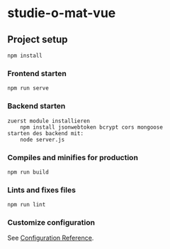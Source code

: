 # studie-o-mat-vue

## Project setup
```
npm install
```

### Frontend starten
```
npm run serve
```

### Backend starten
```
zuerst module installieren
    npm install jsonwebtoken bcrypt cors mongoose
starten des backend mit:
    node server.js
```

### Compiles and minifies for production
```
npm run build
```

### Lints and fixes files
```
npm run lint
```

### Customize configuration
See [Configuration Reference](https://cli.vuejs.org/config/).
